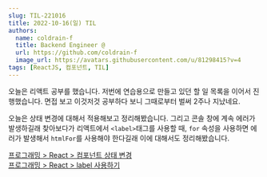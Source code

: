 ```yaml
---
slug: TIL-221016
title: 2022-10-16(일) TIL
authors:
  name: coldrain-f
  title: Backend Engineer @
  url: https://github.com/coldrain-f
  image_url: https://avatars.githubusercontent.com/u/81298415?v=4
tags: [ReactJS, 컴포넌트, TIL]
---
```


<!-- [알고리즘 > 프로그래머스 > Lv.1 > 피보나치 수](http://coldrain-f.netlify.app) <br/> -->

오늘은 리액트 공부를 했습니다.
저번에 연습용으로 만들고 있던 할 일 목록을 이어서 진행했습니다.
면접 보고 이것저것 공부하다 보니 그때로부터 벌써 2주나 지났네요.

오늘은 상태 변경에 대해서 적용해보고 정리해봤습니다.
그리고 콘솔 창에 계속 에러가 발생하길래 찾아보다가 리액트에서 `<label>`태그를 사용할 때,
`for` 속성을 사용하면 에러가 발생해서 `htmlFor`를 사용해야 한다길래 이에 대해서도 정리해봤습니다.

[프로그래밍 > React > 컴포넌트 상태 변경](http://coldrain-f.netlify.app/programming/React/컴포넌트-상태변경) <br/>
[프로그래밍 > React > label 사용하기](http://coldrain-f.netlify.app/programming/React/label-사용하기) <br/>
